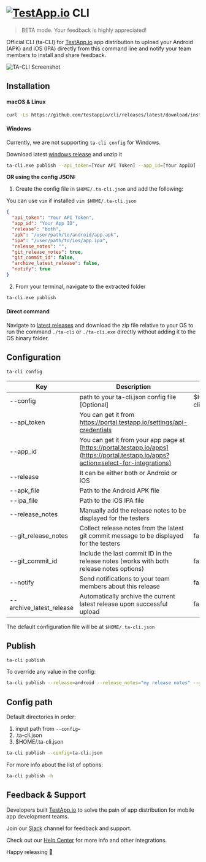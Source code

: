 # [<img src="https://assets.testapp.io/logo/blue.svg" alt="TestApp.io"/>](https://testapp.io/) CLI

> BETA mode. Your feedback is highly appreciated!

Official CLI (ta-CLI) for [TestApp.io](https://testapp.io) app distribution to upload your Android (APK) and iOS (IPA) directly from this command line and notify your team members to install and share feedback.

![TA-CLI Screenshot](https://user-images.githubusercontent.com/3076722/120862504-1f8e7f80-c59a-11eb-93ca-71f677855020.png)

## Installation

#### macOS & Linux

```sh
curl -Ls https://github.com/testappio/cli/releases/latest/download/install | bash
```

#### Windows

Currently, we are not supporting `ta-cli config` for Windows.

Download latest [windows release](https://github.com/testappio/cli/releases/latest/download/ta-cli_windows.zip) and unzip it

```sh
ta-cli.exe publish --api_token=[Your API Token] --app_id=[Your AppID] --release=android --apk=C:/path/to/app.apk
```

**OR using the config JSON:**

1. Create the config file in `$HOME/.ta-cli.json` and add the following:

You can use `vim` if installed `vim $HOME/.ta-cli.json`

```json
{
  "api_token": "Your API Token",
  "app_id": "Your App ID",
  "release": "both",
  "apk": "/user/path/to/android/app.apk",
  "ipa": "/user/path/to/ios/app.ipa",
  "release_notes": "",
  "git_release_notes": true,
  "git_commit_id": false,
  "archive_latest_release": false,
  "notify": true
}
```

2. From your terminal, navigate to the extracted folder

```sh
ta-cli.exe publish
```

#### Direct command

Navigate to [latest releases](https://github.com/testappio/cli/releases) and download the zip file relative to your OS to run the command `./ta-cli` or `./ta-cli.exe` directly without adding it to the OS binary folder.

## Configuration

```sh
ta-cli config
```

| Key                      | Description                                                                                                                          | Default            |
| ------------------------ | ------------------------------------------------------------------------------------------------------------------------------------ | ------------------ |
| --config                 | path to your ta-cli.json config file [Optional]                                                                                      | $HOME/.ta-cli.json |
| --api_token              | You can get it from https://portal.testapp.io/settings/api-credentials                                                               |                    |
| --app_id                 | You can get it from your app page at [https://portal.testapp.io/apps](https://portal.testapp.io/apps?action=select-for-integrations) |                    |
| --release                | It can be either both or Android or iOS                                                                                              |                    |
| --apk_file               | Path to the Android APK file                                                                                                         |                    |
| --ipa_file               | Path to the iOS IPA file                                                                                                             |                    |
| --release_notes          | Manually add the release notes to be displayed for the testers                                                                       |                    |
| --git_release_notes      | Collect release notes from the latest git commit message to be displayed for the testers                                             | false              |
| --git_commit_id          | Include the last commit ID in the release notes (works with both release notes options)                                              | false              |
| --notify                 | Send notifications to your team members about this release                                                                           | false              |
| --archive_latest_release | Automatically archive the current latest release upon successful upload                                                              | false              |

The default configuration file will be at `$HOME/.ta-cli.json`

## Publish

```sh
ta-cli publish
```

To override any value in the config:

```sh
ta-cli publish --release=android --release_notes="my release notes" --git_release_notes=true --git_commit_id=true
```

## Config path

Default directories in order:

1. input path from `--config=`
2. .ta-cli.json
3. $HOME/.ta-cli.json

```sh
ta-cli publish --config=ta-cli.json
```

For more info about the list of options:

```sh
ta-cli publish -h
```

## Feedback & Support

Developers built [TestApp.io](https://testapp.io) to solve the pain of app distribution for mobile app development teams.

Join our [Slack](https://join.slack.com/t/testappio/shared_invite/zt-pvpoj3l2-epGYwGTaV3~3~0f7udNWoA) channel for feedback and support.

Check out our [Help Center](https://help.testapp.io/) for more info and other integrations.

Happy releasing 🎉
